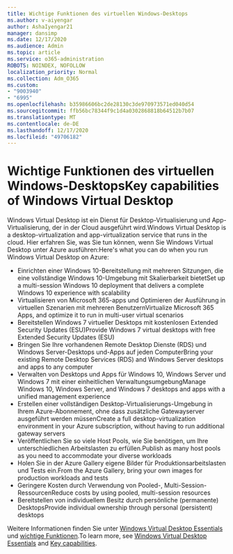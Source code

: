 ```yaml
---
title: Wichtige Funktionen des virtuellen Windows-Desktops
ms.author: v-aiyengar
author: AshaIyengar21
manager: dansimp
ms.date: 12/17/2020
ms.audience: Admin
ms.topic: article
ms.service: o365-administration
ROBOTS: NOINDEX, NOFOLLOW
localization_priority: Normal
ms.collection: Adm_O365
ms.custom:
- "9003940"
- "6995"
ms.openlocfilehash: b35986606bc2de28130c3de970973571ed040d54
ms.sourcegitcommit: ffb56bc78344f9c1d4a0302868818b64512b7b07
ms.translationtype: MT
ms.contentlocale: de-DE
ms.lasthandoff: 12/17/2020
ms.locfileid: "49706182"
---
```

# <a name="key-capabilities-of-windows-virtual-desktop"></a><span data-ttu-id="6b365-102">Wichtige Funktionen des virtuellen Windows-Desktops</span><span class="sxs-lookup"><span data-stu-id="6b365-102">Key capabilities of Windows Virtual Desktop</span></span>

<span data-ttu-id="6b365-103">Windows Virtual Desktop ist ein Dienst für Desktop-Virtualisierung und App-Virtualisierung, der in der Cloud ausgeführt wird.</span><span class="sxs-lookup"><span data-stu-id="6b365-103">Windows Virtual Desktop is a desktop-virtualization and app-virtualization service that runs in the cloud.</span></span> <span data-ttu-id="6b365-104">Hier erfahren Sie, was Sie tun können, wenn Sie Windows Virtual Desktop unter Azure ausführen:</span><span class="sxs-lookup"><span data-stu-id="6b365-104">Here's what you can do when you run Windows Virtual Desktop on Azure:</span></span>

- <span data-ttu-id="6b365-105">Einrichten einer Windows 10-Bereitstellung mit mehreren Sitzungen, die eine vollständige Windows 10-Umgebung mit Skalierbarkeit bietet</span><span class="sxs-lookup"><span data-stu-id="6b365-105">Set up a multi-session Windows 10 deployment that delivers a complete Windows 10 experience with scalability</span></span>
- <span data-ttu-id="6b365-106">Virtualisieren von Microsoft 365-apps und Optimieren der Ausführung in virtuellen Szenarien mit mehreren Benutzern</span><span class="sxs-lookup"><span data-stu-id="6b365-106">Virtualize Microsoft 365 Apps, and optimize it to run in multi-user virtual scenarios</span></span>
- <span data-ttu-id="6b365-107">Bereitstellen Windows 7 virtueller Desktops mit kostenlosen Extended Security Updates (ESU)</span><span class="sxs-lookup"><span data-stu-id="6b365-107">Provide Windows 7 virtual desktops with free Extended Security Updates (ESU)</span></span>
- <span data-ttu-id="6b365-108">Bringen Sie Ihre vorhandenen Remote Desktop Dienste (RDS) und Windows Server-Desktops und-Apps auf jeden Computer</span><span class="sxs-lookup"><span data-stu-id="6b365-108">Bring your existing Remote Desktop Services (RDS) and Windows Server desktops and apps to any computer</span></span>
- <span data-ttu-id="6b365-109">Verwalten von Desktops und Apps für Windows 10, Windows Server und Windows 7 mit einer einheitlichen Verwaltungsumgebung</span><span class="sxs-lookup"><span data-stu-id="6b365-109">Manage Windows 10, Windows Server, and Windows 7 desktops and apps with a unified management experience</span></span>
- <span data-ttu-id="6b365-110">Erstellen einer vollständigen Desktop-Virtualisierungs-Umgebung in Ihrem Azure-Abonnement, ohne dass zusätzliche Gatewayserver ausgeführt werden müssen</span><span class="sxs-lookup"><span data-stu-id="6b365-110">Create a full desktop-virtualization environment in your Azure subscription, without having to run additional gateway servers</span></span>
- <span data-ttu-id="6b365-111">Veröffentlichen Sie so viele Host Pools, wie Sie benötigen, um Ihre unterschiedlichen Arbeitslasten zu erfüllen.</span><span class="sxs-lookup"><span data-stu-id="6b365-111">Publish as many host pools as you need to accommodate your diverse workloads</span></span>
- <span data-ttu-id="6b365-112">Holen Sie in der Azure Gallery eigene Bilder für Produktionsarbeitslasten und Tests ein.</span><span class="sxs-lookup"><span data-stu-id="6b365-112">From the Azure Gallery, bring your own images for production workloads and tests</span></span>
- <span data-ttu-id="6b365-113">Geringere Kosten durch Verwendung von Pooled-, Multi-Session-Ressourcen</span><span class="sxs-lookup"><span data-stu-id="6b365-113">Reduce costs by using pooled, multi-session resources</span></span>
- <span data-ttu-id="6b365-114">Bereitstellen von individuellem Besitz durch persönliche (permanente) Desktops</span><span class="sxs-lookup"><span data-stu-id="6b365-114">Provide individual ownership through personal (persistent) desktops</span></span>

<span data-ttu-id="6b365-115">Weitere Informationen finden Sie unter [Windows Virtual Desktop Essentials](https://go.microsoft.com/fwlink/?linkid=2127033) und [wichtige Funktionen](https://go.microsoft.com/fwlink/?linkid=2127033).</span><span class="sxs-lookup"><span data-stu-id="6b365-115">To learn more, see [Windows Virtual Desktop Essentials](https://go.microsoft.com/fwlink/?linkid=2127033) and [Key capabilities](https://go.microsoft.com/fwlink/?linkid=2127033).</span></span>

